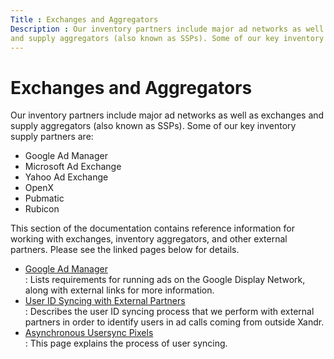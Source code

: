 ```yaml
---
Title : Exchanges and Aggregators
Description : Our inventory partners include major ad networks as well as exchanges
and supply aggregators (also known as SSPs). Some of our key inventory
---
```



# Exchanges and Aggregators



Our inventory partners include major ad networks as well as exchanges
and supply aggregators (also known as SSPs). Some of our key inventory
supply partners are:

- Google Ad Manager
- Microsoft Ad Exchange
- Yahoo Ad Exchange
- OpenX
- Pubmatic
- Rubicon

This section of the documentation contains reference information for
working with exchanges, inventory aggregators, and other external
partners. Please see the linked pages below for details.

- <a href="doubleclick-ad-exchange-adx.html" class="xref">Google Ad
  Manager</a>  
  : Lists requirements for running ads on the Google Display Network,
  along with external links for more information.
- <a href="user-id-syncing-with-external-partners.html" class="xref">User
  ID Syncing with External Partners</a>  
  : Describes the user ID syncing process that we perform with external
  partners in order to identify users in ad calls coming from outside
  Xandr.
- <a href="asynchronous-usersync-pixels.html" class="xref">Asynchronous
  Usersync Pixels</a>  
  : This page explains the process of user syncing.




